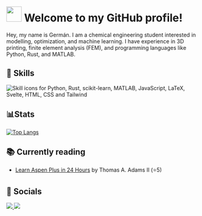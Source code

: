 # <img src="https://i.imgur.com/oCnBNlC.gif" width="40"> Welcome to my GitHub profile! 
Hey, my name is Germán. I am a chemical engineering student interested in modelling, optimization, and machine learning. I have experience in 3D printing, finite element analysis (FEM), and programming languages like Python, Rust, and MATLAB.

## 🧰 Skills
<img align="left" alt="Skill icons for Python, Rust, scikit-learn, MATLAB, JavaScript, LaTeX, Svelte, HTML, CSS and Tailwind" style="padding-right:10px;" src="https://skillicons.dev/icons?i=py,rust,sklearn,matlab,js,latex,svelte,html,css,tailwind"/>

<br/>
<br/>

## 📊Stats
[![Top Langs](https://github-readme-stats.vercel.app/api/top-langs/?username=GermanHeim&theme=tokyonight&layout=compact&hide=jupyter%20notebook,css)](https://github.com/anuraghazra/github-readme-stats)

## 📚 Currently reading 
<!-- GOODREADS-LIST:START -->
- [Learn Aspen Plus in 24 Hours](https://www.goodreads.com/review/show/7529755851?utm_medium=api&utm_source=rss) by Thomas A. Adams II (⭐️5)
<!-- GOODREADS-LIST:END -->

## 🔗 Socials 
<a href="https://germanheim.com">
<img src="https://img.shields.io/badge/Website-germanheim.com-blue?style=for-the-badge">
</a>
<a href="mailto:contacto@germanheim.com">
<img src="https://img.shields.io/badge/Email-contacto%40germanheim.com-red?style=for-the-badge&logo=gmail">
</a>
